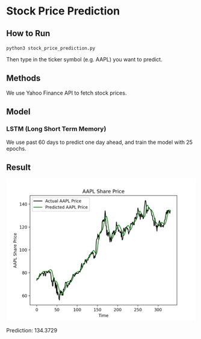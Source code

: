 # Stock Price Prediction

## How to Run
  `python3 stock_price_prediction.py`
  
  Then type in the ticker symbol (e.g. AAPL) you want to predict.
  
## Methods
We use Yahoo Finance API to fetch stock prices.

## Model
### LSTM (Long Short Term Memory)
We use past 60 days to predict one day ahead, and train the model with 25 epochs.

## Result
![image](https://github.com/wutonytt/Stock-Price-Prediction/blob/0675b3d72485f7e65f9c4bcec97cffef5113d206/Figure_1.png)

Prediction: 134.3729
